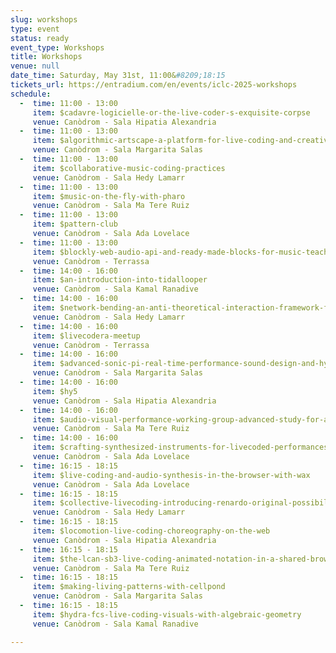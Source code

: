 ```yaml
---
slug: workshops
type: event
status: ready
event_type: Workshops
title: Workshops
venue: null
date_time: Saturday, May 31st, 11:00&#8209;18:15
tickets_url: https://entradium.com/en/events/iclc-2025-workshops
schedule:
  -  time: 11:00 - 13:00
     item: $cadavre-logicielle-or-the-live-coder-s-exquisite-corpse
     venue: Canòdrom - Sala Hipatia Alexandria
  -  time: 11:00 - 13:00
     item: $algorithmic-artscape-a-platform-for-live-coding-and-creative
     venue: Canòdrom - Sala Margarita Salas
  -  time: 11:00 - 13:00
     item: $collaborative-music-coding-practices
     venue: Canòdrom - Sala Hedy Lamarr
  -  time: 11:00 - 13:00
     item: $music-on-the-fly-with-pharo
     venue: Canòdrom - Sala Ma Tere Ruiz
  -  time: 11:00 - 13:00
     item: $pattern-club
     venue: Canòdrom - Sala Ada Lovelace
  -  time: 11:00 - 13:00
     item: $blockly-web-audio-api-and-ready-made-blocks-for-music-teaching
     venue: Canòdrom - Terrassa
  -  time: 14:00 - 16:00
     item: $an-introduction-into-tidallooper
     venue: Canòdrom - Sala Kamal Ranadive
  -  time: 14:00 - 16:00
     item: $network-bending-an-anti-theoretical-interaction-framework-for-in
     venue: Canòdrom - Sala Hedy Lamarr
  -  time: 14:00 - 16:00
     item: $livecodera-meetup
     venue: Canòdrom - Terrassa
  -  time: 14:00 - 16:00
     item: $advanced-sonic-pi-real-time-performance-sound-design-and-hybrid
     venue: Canòdrom - Sala Margarita Salas
  -  time: 14:00 - 16:00
     item: $hy5
     venue: Canòdrom - Sala Hipatia Alexandria
  -  time: 14:00 - 16:00
     item: $audio-visual-performance-working-group-advanced-study-for-and
     venue: Canòdrom - Sala Ma Tere Ruiz
  -  time: 14:00 - 16:00
     item: $crafting-synthesized-instruments-for-livecoded-performances-the
     venue: Canòdrom - Sala Ada Lovelace
  -  time: 16:15 - 18:15
     item: $live-coding-and-audio-synthesis-in-the-browser-with-wax
     venue: Canòdrom - Sala Ada Lovelace
  -  time: 16:15 - 18:15
     item: $collective-livecoding-introducing-renardo-original-possibilities
     venue: Canòdrom - Sala Hedy Lamarr
  -  time: 16:15 - 18:15
     item: $locomotion-live-coding-choreography-on-the-web
     venue: Canòdrom - Sala Hipatia Alexandria
  -  time: 16:15 - 18:15
     item: $the-lcan-sb3-live-coding-animated-notation-in-a-shared-browser
     venue: Canòdrom - Sala Ma Tere Ruiz
  -  time: 16:15 - 18:15
     item: $making-living-patterns-with-cellpond
     venue: Canòdrom - Sala Margarita Salas
  -  time: 16:15 - 18:15
     item: $hydra-fcs-live-coding-visuals-with-algebraic-geometry
     venue: Canòdrom - Sala Kamal Ranadive

---
```

